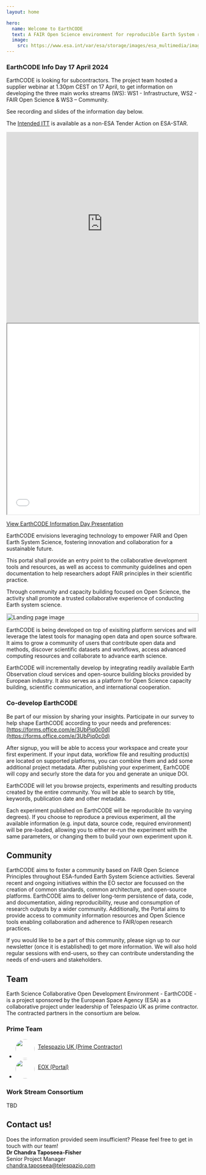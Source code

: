 ```yaml
---
layout: home

hero:
  name: Welcome to EarthCODE
  text: A FAIR Open Science environment for reproducible Earth System research
  image:
    src: https://www.esa.int/var/esa/storage/images/esa_multimedia/images/2023/11/nourishing_commercial_earth_observation/25191087-1-eng-GB/Nourishing_commercial_Earth_observation_pillars.jpg
---
```


<div class="highlight">

### EarthCODE Info Day 17 April 2024

EarthCODE is looking for subcontractors. The project team hosted a supplier webinar at 1.30pm CEST on 17 April, to get information on developing the three main works streams (WS): WS1 - Infrastructure, WS2 - FAIR Open Science & WS3 – Community.

See recording and slides of the information day below.

The [Intended ITT](https://esastar-publication-ext.sso.esa.int/nonEsaTenderActions/details/13691) is available as a non-ESA Tender Action on ESA-STAR.

</div>

<iframe width="100%" height="500" src="https://www.youtube-nocookie.com/embed/98eDMaVmY3k?si=A0pMdeNiVEAcelGp" frameborder="0" allowfullscreen></iframe>

<iframe width="100%" height="500" src="/assets/infoday.pdf"></iframe>

[View EarthCODE Information Day Presentation](/assets/infoday.pdf)

<esa-main-section title="EarthCODE Portal">

EarthCODE envisions leveraging technology to empower FAIR and Open Earth System Science,
fostering innovation and collaboration for a sustainable future.

This portal shall provide an entry point to the collaborative
development tools and resources, as well as access to community
guidelines and open documentation to help researchers adopt FAIR
principles in their scientific practice.

Through community and capacity building focused on Open Science, the
activity shall promote a trusted collaborative experience of
conducting Earth system science.
</esa-main-section>

<div style="display: flex; justify-content: center">
  <img alt="Landing page image" src="/assets/img/EO-Open-Science_Badge_DEF.jpg" style="width: 100%; max-width: 600px;" />
</div>

<esa-main-section>

EarthCODE is being developed on top of exisiting platform services and will
leverage the latest tools for managing open data and open source software.
It aims to grow a community of users that contribute open data and methods,
discover scientific datasets and workflows, access advanced computing resources
and collaborate to advance earth science.

EarthCODE will incrementally develop by integrating readily available Earth Observation
cloud services and open-source building blocks provided by European industry.
It also serves as a platform for Open Science capacity building, scientific communication,
and international cooperation.
</esa-main-section>

<div class="highlight">

### Co-develop EarthCODE

Be part of our mission by sharing your insights.
Participate in our survey to help shape EarthCODE according to your needs and preferences: [https://forms.office.com/e/3UbPiq0c0d](https://forms.office.com/e/3UbPiq0c0d)

</div>

<esa-main-section id="faq" title="I want to publish my scientific findings, how can EarthCODE help?">

After signup, you will be able to access your workspace and create
your first experiment. If your input data, workflow file and resulting
product(s) are located on supported platforms, you can combine them
and add some additional project metadata. After publishing your
experiment, EarhCODE will copy and securly store the data for you and
generate an unique DOI.
</esa-main-section>

<esa-main-section title="I would like to check if somebody did similar research to the one I am conducting, can I use EarthCODE for that?">

EarthCODE will let you browse projects, experiments and resulting
products created by the entire community. You will be able to search
by title, keywords, publication date and other
metadata.
</esa-main-section>

<esa-main-section title="I found an interesting experiment, how can I re-run it with my own parameters?">

Each experiment published on EarthCODE will be reproducible (to
varying degrees). If you choose to reproduce a previous experiment,
all the available information (e.g. input data, source code, required
environment) will be pre-loaded, allowing you to either re-run the
experiment with the same parameters, or changing them to build your
own experiment upon it.
</esa-main-section>

## Community

EarthCODE aims to foster a community based on FAIR Open Science Principles throughout ESA-funded Earth System Science activities. Several recent and ongoing initiatives within the EO sector are focussed on the creation of common standards, common architecture, and open-source platforms. EarthCODE aims to deliver long-term persistence of data, code, and documentation, aiding reproducibility, reuse and consumption of research outputs by a wider community. Additionally, the Portal aims to provide access to community information resources and Open Science tools enabling collaboration and adherence to FAIR/open research practices.

If you would like to be a part of this community, please sign up to our newsletter (once it is established) to get more information. We will also hold regular sessions with end-users, so they can contribute understanding the needs of end-users and stakeholders.

<div class="light">

## Team

Earth Science Collaborative Open Development Environment - EarthCODE - is a project sponsored by the European Space Agency (ESA) as a collaborative project under leadership of Telespazio UK as prime contractor. The contracted partners in the consortium are below.

### Prime Team

- <img style="width: 50px; border-radius: 50%" src="/assets/img/tpz.jpg" /> <a href="https://telespazio.co.uk" target="blank" style="display: inline-flex; transform: translateX(5px) translateY(-25px)">Telespazio UK (Prime Contractor)</a>
- <img style="width: 50px; border-radius: 50%" src="/assets/img/eox.png" /> <a href="https://eox.at" target="blank" style="display: inline-flex; transform: translateX(5px) translateY(-25px)">EOX (Portal)</a>

### Work Stream Consortium

TBD

</div>

## Contact us!

Does the information provided seem insufficient? Please feel free to get in touch with our team!  
**Dr Chandra Taposeea-Fisher**  
Senior Project Manager  
[chandra.taposeea@telespazio.com](mailto:chandra.taposeea@telespazio.com)
